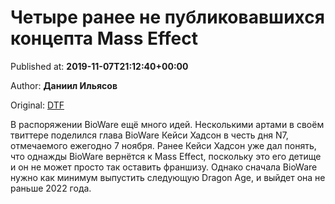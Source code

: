 
# Четыре ранее не публиковавшихся концепта Mass Effect

Published at: **2019-11-07T21:12:40+00:00**

Author: **Даниил Ильясов**

Original: [DTF](https://dtf.ru/games/80207-chetyre-ranee-ne-publikovavshihsya-koncepta-mass-effect)

В распоряжении BioWare ещё много идей.
Несколькими артами в своём твиттере поделился глава BioWare Кейси Хадсон в честь дня N7, отмечаемого ежегодно 7 ноября.
Ранее Кейси Хадсон уже дал понять, что однажды BioWare вернётся к Mass Effect, поскольку это его детище и он не может просто так оставить франшизу.
Однако сначала BioWare нужно как минимум выпустить следующую Dragon Age, и выйдет она не раньше 2022 года.
